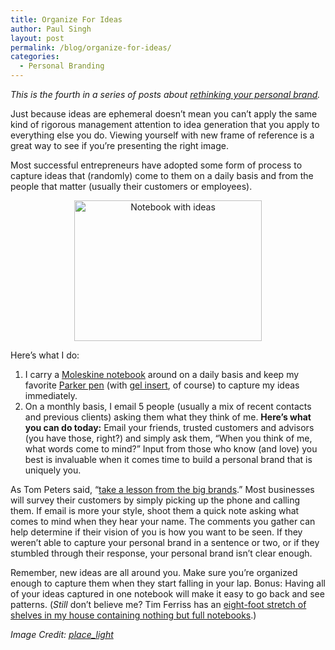 ```yaml
---
title: Organize For Ideas
author: Paul Singh
layout: post
permalink: /blog/organize-for-ideas/
categories:
  - Personal Branding
---
```

*This is the fourth in a series of posts about [rethinking your personal brand][1].*

Just because ideas are ephemeral doesn&#8217;t mean you can&#8217;t apply the same kind of rigorous management attention to idea generation that you apply to everything else you do. Viewing yourself with new frame of reference is a great way to see if you&#8217;re presenting the right image.

Most successful entrepreneurs have adopted some form of process to capture ideas that (randomly) come to them on a daily basis and from the people that matter (usually their customers or employees).

<p style="text-align: center;">
  <a href="http://www.flickr.com/photos/place_light/14964001/"><img class="size-medium wp-image-61 aligncenter" title="Notebook with ideas" src="http://www.resultsjunkies.com/wp-content/uploads/2008/06/14964001_d24fe1dcf7-300x225.jpg" alt="Notebook with ideas" width="300" height="225" /></a>
</p>

Here&#8217;s what I do:

  1. I carry a [Moleskine notebook][2] around on a daily basis and keep my favorite [Parker pen][3] (with [gel insert][4], of course) to capture my ideas immediately.
  2. On a monthly basis, I email 5 people (usually a mix of recent contacts and previous clients) asking them what they think of me. **Here&#8217;s what you can do today:** Email your friends, trusted customers and advisors (you have those, right?) and simply ask them, &#8220;When you think of me, what words come to mind?&#8221; Input from those who know (and love) you best is invaluable when it comes time to build a personal brand that is uniquely you.

As Tom Peters said, &#8220;[take a lesson from the big brands][5].&#8221; Most businesses will survey their customers by simply picking up the phone and calling them. If email is more your style, shoot them a quick note asking what comes to mind when they hear your name. The comments you gather can help determine if their vision of you is how you want to be seen. If they weren&#8217;t able to capture your personal brand in a sentence or two, or if they stumbled through their response, your personal brand isn&#8217;t clear enough.

Remember, new ideas are all around you. Make sure you&#8217;re organized enough to capture them when they start falling in your lap. Bonus: Having all of your ideas captured in one notebook will make it easy to go back and see patterns. (*Still* don&#8217;t believe me? Tim Ferriss has an [eight-foot stretch of shelves in my house containing nothing but full notebooks][6].)

*Image Credit: [place_light][7]*

 [1]: http://www.resultsjunkies.com/blog/five-tips-to-rethinking-your-personal-brand/
 [2]: http://www.moleskineus.com/largeruled.html
 [3]: http://www.parkerpen.com/en/discovery/product/jotter
 [4]: http://www.officedepot.com/a/products/449922/Refills-Medium-Point-mm-Black-Pack/
 [5]: http://www.fastcompany.com/magazine/10/brandyou.html
 [6]: http://www.fourhourworkweek.com/blog/2007/12/05/how-to-take-notes-like-an-alpha-geek-plus-my-2600-date-challenge/
 [7]: http://www.flickr.com/photos/place_light/